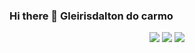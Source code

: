 ### Hi there 👋 Gleirisdalton do carmo 
<div align="center">
   <a href = "mailto:gleirisdalton2@gmail.com"><img src="https://img.shields.io/badge/-Gmail-%23333?style=for-the-badge&logo=gmail&logoColor=white" destino ="_red"></a>     <a href = "https://www.linkedin.com/in/gleirisdalton" target="_blank"><img src="https://img.shields.io/badge/LinkedIn-0077B5?style=for-the-badge&logo=linkedin&logoColor=white"></a>  
 <a href ="https://www.facebook.com/leo.miguel.581525" target="_blank"><img src="https://img.shields.io/badge/Facebook-1877F2?style=for-the-badge&logo=facebook&logoColor=white"></a>
 <a href="https://img.shields.io/badge/-Github-000?style=flat-square&logo=Github&logoColor=white&link=https://github.com/peguimasid)](https://github.com/peguimasid"></a>
</div>


<!--
**Gleirisdalton/Gleirisdalton** is a ✨ _special_ ✨ repository because its `README.md` (this file) appears on your GitHub profile.

Here are some ideas to get you started:

- 🔭 I’m currently working on ...
- 🌱 I’m currently learning ...
- 👯 I’m looking to collaborate on ...
- 🤔 I’m looking for help with ...
- 💬 Ask me about ...
- 📫 How to reach me: ...
- 😄 Pronouns: ...
- ⚡ Fun fact: ...
-->

